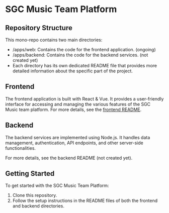 # SGC Music Team Platform

## Repository Structure
This mono-repo contains two main directories:

- /apps/web: Contains the code for the frontend application. (ongoing)
- /apps/backend: Contains the code for the backend services. (not created yet)
- Each directory has its own dedicated README file that provides more detailed information about the specific part of the project.

## Frontend
The frontend application is built with React & Vue. It provides a user-friendly interface for accessing and managing the various features of the SGC Music team platform.
For more details, see the [frontend README](apps/web/README.md).

## Backend
The backend services are implemented using Node.js. It handles data management, authentication, API endpoints, and other server-side functionalities.

For more details, see the backend README (not created yet).

## Getting Started
To get started with the SGC Music Team Platform:

1. Clone this repository.
2. Follow the setup instructions in the README files of both the frontend and backend directories.
